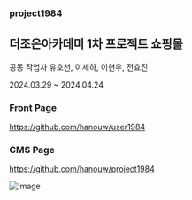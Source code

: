 ### project1984
## 더조은아카데미 1차 프로젝트 쇼핑몰

공동 작업자
유호선, 이제하, 이현우, 전효진

2024.03.29 ~ 2024.04.24

### Front Page
https://github.com/hanouw/user1984
### CMS Page
https://github.com/hanouw/project1984

![image](https://github.com/hanouw/project1984/assets/132257897/6b79fabd-ff72-4994-b05f-326667089103)


